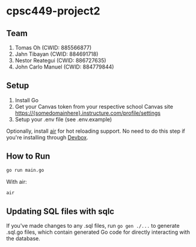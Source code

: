 # cpsc449-project2

## Team 

1. Tomas Oh (CWID: 885566877)
2. Jahn Tibayan (CWID: 884691718)
3. Nestor Reategui (CWID: 886727635)
4. John Carlo Manuel (CWID: 884779844)

## Setup

1. Install Go
2. Get your Canvas token from your respective school Canvas site <https://{somedomainhere}.instructure.com/profile/settings>
3. Setup your .env file (see .env.example)

Optionally, install [air](https://github.com/air-verse/air) for hot reloading support. No need to do this step if you're installing through [Devbox](https://www.jetify.com/docs/devbox/installing_devbox/).

## How to Run

```bash
go run main.go
```

With air:
```bash
air
```

## Updating SQL files with sqlc

If you've made changes to any .sql files, run `go gen ./...` to generate .sql.go files, which contain generated Go code for directly interacting with the database.

